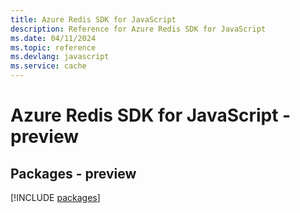 ```yaml
---
title: Azure Redis SDK for JavaScript
description: Reference for Azure Redis SDK for JavaScript
ms.date: 04/11/2024
ms.topic: reference
ms.devlang: javascript
ms.service: cache
---
```

# Azure Redis SDK for JavaScript - preview
## Packages - preview
[!INCLUDE [packages](redis-index.md)]